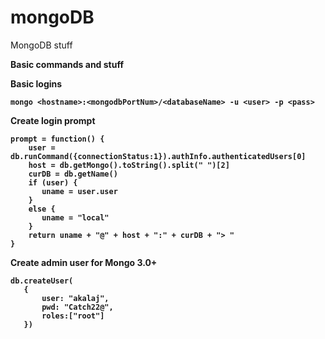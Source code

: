 # mongoDB
MongoDB stuff

<b>Basic commands and stuff<b/>

<b>Basic logins</b>
```
mongo <hostname>:<mongodbPortNum>/<databaseName> -u <user> -p <pass>
```

<b>Create login prompt</b>
```
prompt = function() {
    user = db.runCommand({connectionStatus:1}).authInfo.authenticatedUsers[0]
    host = db.getMongo().toString().split(" ")[2]
    curDB = db.getName()
    if (user) {
       uname = user.user
    }
    else {
       uname = "local"
    }
    return uname + "@" + host + ":" + curDB + "> "
} 
```

<b>Create admin user for Mongo 3.0+</b>

```
db.createUser(
   {
       user: "akalaj", 
       pwd: "Catch22@", 
       roles:["root"]
   })
   ```
   
   
